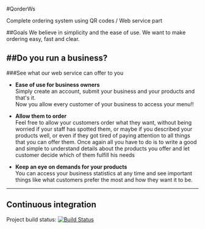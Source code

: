 #QorderWs

Complete ordering system using QR codes / Web service part

##Goals
We believe in simplicity and the ease of use. We want to make ordering easy, fast and clear.

##Do you run a business?
------------------------
###See what our web service can offer to you

* **Ease of use for business owners**<br>
  Simply create an account, submit your business and your products and that's it.<br>
  Now you allow every customer of your business to access your menu!!
  
* **Allow them to order**<br>
  Feel free to allow your customers order what they want, without being worried if your staff has spotted them,
  or maybe if you described your products well, or even if they got tired of paying attention 
  to all things that you can offer them.
  Once again all you have to do is to write a good and simple to understand details about the products you offer 
  and let customer decide which of them fulfill his needs
  
* **Keep an eye on demands for your products**<br>
  You can access your business statistics at any time and see important things like 
  what customers prefer the most and how they want it to be.

-------------------------
## Continuous integration
Project build status: [![Build Status](https://api.travis-ci.org/repositories/Qorder/QorderWs.png?branch=dev)](https://travis-ci.org/Qorder/QorderWs)
